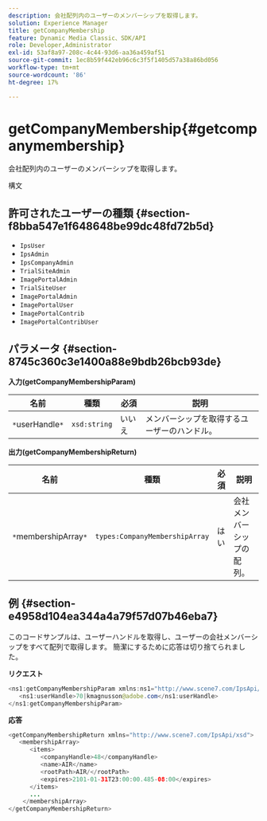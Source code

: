 ```yaml
---
description: 会社配列内のユーザーのメンバーシップを取得します。
solution: Experience Manager
title: getCompanyMembership
feature: Dynamic Media Classic、SDK/API
role: Developer,Administrator
exl-id: 53af8a97-208c-4c44-93d6-aa36a459af51
source-git-commit: 1ec8b59f442eb96c6c3f5f1405d57a38a86bd056
workflow-type: tm+mt
source-wordcount: '86'
ht-degree: 17%

---
```


# getCompanyMembership{#getcompanymembership}

会社配列内のユーザーのメンバーシップを取得します。

構文

## 許可されたユーザーの種類 {#section-f8bba547e1f648648be99dc48fd72b5d}

* `IpsUser`
* `IpsAdmin`
* `IpsCompanyAdmin`
* `TrialSiteAdmin`
* `ImagePortalAdmin`
* `TrialSiteUser`
* `ImagePortalAdmin`
* `ImagePortalUser`
* `ImagePortalContrib`
* `ImagePortalContribUser`

## パラメータ {#section-8745c360c3e1400a88e9bdb26bcb93de}

**入力(getCompanyMembershipParam)**

| 名前 | 種類 | 必須 | 説明 |
|---|---|---|---|
| `*`userHandle`*` | `xsd:string` | いいえ | メンバーシップを取得するユーザーのハンドル。 |

**出力(getCompanyMembershipReturn)**

| 名前 | 種類 | 必須 | 説明 |
|---|---|---|---|
| `*`membershipArray`*` | `types:CompanyMembershipArray` | はい | 会社メンバーシップの配列。 |

## 例 {#section-e4958d104ea344a4a79f57d07b46eba7}

このコードサンプルは、ユーザーハンドルを取得し、ユーザーの会社メンバーシップをすべて配列で取得します。 簡潔にするために応答は切り捨てられました。

**リクエスト**

```java
<ns1:getCompanyMembershipParam xmlns:ns1="http://www.scene7.com/IpsApi/xsd">
   <ns1:userHandle>70|kmagnusson@adobe.com</ns1:userHandle>
</ns1:getCompanyMembershipParam>
```

**応答**

```java
<getCompanyMembershipReturn xmlns="http://www.scene7.com/IpsApi/xsd">
   <membershipArray>
      <items>
         <companyHandle>48</companyHandle>
         <name>AIR</name>
         <rootPath>AIR/</rootPath>
         <expires>2101-01-31T23:00:00.485-08:00</expires>
      </items>
      ...
    </membershipArray>
</getCompanyMembershipReturn>
```
